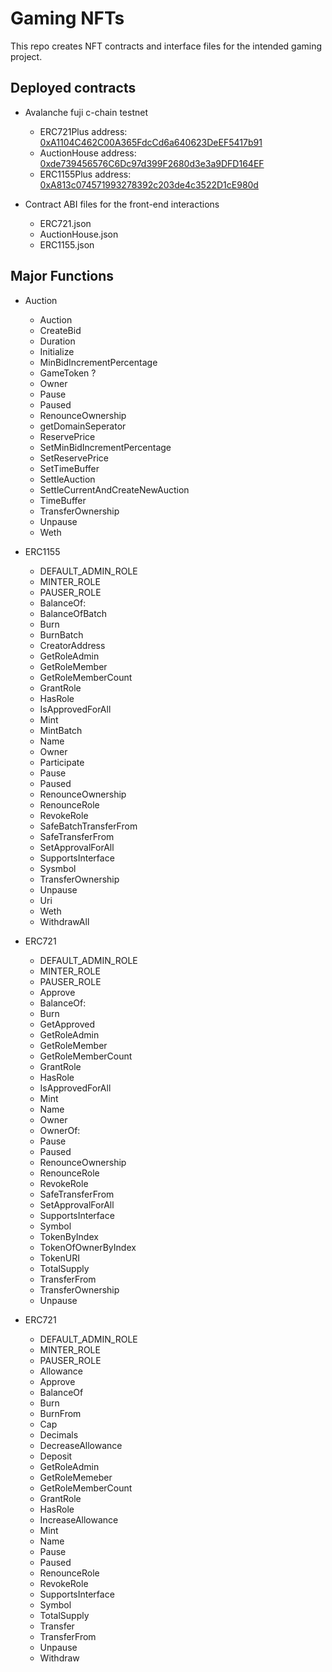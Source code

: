 # Gaming NFTs

This repo creates NFT contracts and interface files for the intended gaming project.

## Deployed contracts

- Avalanche fuji c-chain testnet
  - ERC721Plus address: [0xA1104C462C00A365FdcCd6a640623DeEF5417b91](https://testnet.snowtrace.io/address/0xA1104C462C00A365FdcCd6a640623DeEF5417b91)
  - AuctionHouse address: [0xde739456576C6Dc97d399F2680d3e3a9DFD164EF](https://testnet.snowtrace.io/address/0xde739456576C6Dc97d399F2680d3e3a9DFD164EF)
  - ERC1155Plus address: [0xA813c074571993278392c203de4c3522D1cE980d](https://testnet.snowtrace.io/address/0xA813c074571993278392c203de4c3522D1cE980d)

- Contract ABI files for the front-end interactions
  - ERC721.json
  - AuctionHouse.json
  - ERC1155.json

## Major Functions

- Auction
  - Auction
  - CreateBid
  - Duration
  - Initialize
  - MinBidIncrementPercentage
  - GameToken ?
  - Owner
  - Pause
  - Paused
  - RenounceOwnership
  - getDomainSeperator
  - ReservePrice
  - SetMinBidIncrementPercentage
  - SetReservePrice
  - SetTimeBuffer
  - SettleAuction
  - SettleCurrentAndCreateNewAuction
  - TimeBuffer
  - TransferOwnership
  - Unpause
  - Weth

- ERC1155
  - DEFAULT_ADMIN_ROLE
  - MINTER_ROLE
  - PAUSER_ROLE
  - BalanceOf:
  - BalanceOfBatch
  - Burn
  - BurnBatch
  - CreatorAddress
  - GetRoleAdmin
  - GetRoleMember
  - GetRoleMemberCount
  - GrantRole
  - HasRole
  - IsApprovedForAll
  - Mint
  - MintBatch
  - Name
  - Owner
  - Participate
  - Pause
  - Paused
  - RenounceOwnership
  - RenounceRole
  - RevokeRole
  - SafeBatchTransferFrom
  - SafeTransferFrom
  - SetApprovalForAll
  - SupportsInterface
  - Sysmbol
  - TransferOwnership
  - Unpause
  - Uri
  - Weth
  - WithdrawAll

- ERC721
  - DEFAULT_ADMIN_ROLE
  - MINTER_ROLE
  - PAUSER_ROLE
  - Approve
  - BalanceOf:
  - Burn
  - GetApproved
  - GetRoleAdmin
  - GetRoleMember
  - GetRoleMemberCount
  - GrantRole
  - HasRole
  - IsApprovedForAll
  - Mint
  - Name
  - Owner
  - OwnerOf:
  - Pause
  - Paused
  - RenounceOwnership
  - RenounceRole
  - RevokeRole
  - SafeTransferFrom
  - SetApprovalForAll
  - SupportsInterface
  - Symbol
  - TokenByIndex
  - TokenOfOwnerByIndex
  - TokenURI
  - TotalSupply
  - TransferFrom
  - TransferOwnership
  - Unpause

- ERC721
  - DEFAULT_ADMIN_ROLE
  - MINTER_ROLE
  - PAUSER_ROLE
  - Allowance
  - Approve
  - BalanceOf
  - Burn
  - BurnFrom
  - Cap
  - Decimals
  - DecreaseAllowance
  - Deposit
  - GetRoleAdmin
  - GetRoleMemeber
  - GetRoleMemberCount
  - GrantRole
  - HasRole
  - IncreaseAllowance
  - Mint
  - Name
  - Pause
  - Paused
  - RenounceRole
  - RevokeRole
  - SupportsInterface
  - Symbol
  - TotalSupply
  - Transfer
  - TransferFrom
  - Unpause
  - Withdraw
